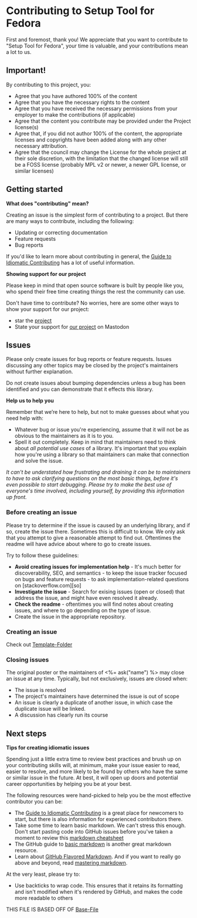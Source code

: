 # Contributing to Setup Tool for Fedora

First and foremost, thank you! We appreciate that you want to contribute to "Setup Tool for Fedora", your time is valuable, and your contributions mean a lot to us.


## Important!

By contributing to this project, you:

* Agree that you have authored 100% of the content
* Agree that you have the necessary rights to the content
* Agree that you have received the necessary permissions from your employer to make the contributions (if applicable)
* Agree that the content you contribute may be provided under the Project license(s)
* Agree that, if you did not author 100% of the content, the appropriate licenses and copyrights have been added along with any other necessary attribution.
* Agree that the council may change the License for the whole project at their sole discretion, with the limitation that the changed license will still be a FOSS license (probably MPL v2 or newer, a newer GPL license, or similar licenses)


## Getting started

**What does "contributing" mean?**

Creating an issue is the simplest form of contributing to a project. But there are many ways to contribute, including the following:

- Updating or correcting documentation
- Feature requests
- Bug reports

If you'd like to learn more about contributing in general, the [Guide to Idiomatic Contributing](https://github.com/jonschlinkert/idiomatic-contributing) has a lot of useful information.

**Showing support for our project**

Please keep in mind that open source software is built by people like you, who spend their free time creating things the rest the community can use.

Don't have time to contribute? No worries, here are some other ways to show your support for our project:

- star the [project](https://github.com/Setup-Tooling/Setup-Tool-for-Fedora)
- State your support for [our project](https://github.com/BurningPho3nix/Setup-Tool-for-Fedora) on Mastodon


## Issues

Please only create issues for bug reports or feature requests. Issues discussing any other topics may be closed by the project's maintainers without further explanation.

Do not create issues about bumping dependencies unless a bug has been identified and you can demonstrate that it effects this library.

**Help us to help you**

Remember that we’re here to help, but not to make guesses about what you need help with:

- Whatever bug or issue you're experiencing, assume that it will not be as obvious to the maintainers as it is to you.
- Spell it out completely. Keep in mind that maintainers need to think about _all potential use cases_ of a library. It's important that you explain how you're using a library so that maintainers can make that connection and solve the issue.

_It can't be understated how frustrating and draining it can be to maintainers to have to ask clarifying questions on the most basic things, before it's even possible to start debugging. Please try to make the best use of everyone's time involved, including yourself, by providing this information up front._

### Before creating an issue

Please try to determine if the issue is caused by an underlying library, and if so, create the issue there. Sometimes this is difficult to know. We only ask that you attempt to give a reasonable attempt to find out. Oftentimes the readme will have advice about where to go to create issues.

Try to follow these guidelines:

- **Avoid creating issues for implementation help** - It's much better for discoverability, SEO, and semantics - to keep the issue tracker focused on bugs and feature requests - to ask implementation-related questions on [stackoverflow.com][so]
- **Investigate the issue** - Search for exising issues (open or closed) that address the issue, and might have even resolved it already.
- **Check the readme** - oftentimes you will find notes about creating issues, and where to go depending on the type of issue.
- Create the issue in the appropriate repository.

### Creating an issue

Check out [Template-Folder](https://github.com/Setup-Tooling/Setup-Tool-for-Fedora/tree/stable/.github/ISSUE_TEMPLATE)


### Closing issues

The original poster or the maintainers of <%= ask("name") %> may close an issue at any time. Typically, but not exclusively, issues are closed when:

- The issue is resolved
- The project's maintainers have determined the issue is out of scope
- An issue is clearly a duplicate of another issue, in which case the duplicate issue will be linked.
- A discussion has clearly run its course


## Next steps

**Tips for creating idiomatic issues**

Spending just a little extra time to review best practices and brush up on your contributing skills will, at minimum, make your issue easier to read, easier to resolve, and more likely to be found by others who have the same or similar issue in the future. At best, it will open up doors and potential career opportunities by helping you be at your best.

The following resources were hand-picked to help you be the most effective contributor you can be:

- The [Guide to Idiomatic Contributing](https://github.com/jonschlinkert/idiomatic-contributing) is a great place for newcomers to start, but there is also information for experienced contributors there.
- Take some time to learn basic markdown. We can't stress this enough. Don't start pasting code into GitHub issues before you've taken a moment to review this [markdown cheatsheet](https://gist.github.com/jonschlinkert/5854601)
- The GitHub guide to [basic markdown](https://help.github.com/articles/markdown-basics/) is another great markdown resource.
- Learn about [GitHub Flavored Markdown](https://help.github.com/articles/github-flavored-markdown/). And if you want to really go above and beyond, read [mastering markdown](https://guides.github.com/features/mastering-markdown/).

At the very least, please try to:

- Use backticks to wrap code. This ensures that it retains its formatting and isn't modified when it's rendered by GitHub, and makes the code more readable to others


THIS FILE IS BASED OFF OF [Base-File](https://github.com/generate/generate-contributing/blob/master/templates/contributing.md)
